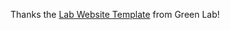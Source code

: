 Thanks the [Lab Website Template](https://github.com/greenelab/lab-website-template) from Green Lab!
